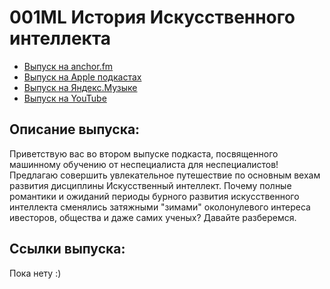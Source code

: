 # 001ML История Искусственного интеллекта

- [Выпуск на anchor.fm](https://anchor.fm/kmsrus/episodes/002-ML-eae122)
- [Выпуск на Apple подкастах](https://podcasts.apple.com/ru/podcast/machine-learning-podcast/id1495052772?l=en&i=1000463668501)
- [Выпуск на Яндекс.Музыке](https://music.yandex.ru/album/9781458/track/62207941)
- [Выпуск на YouTube](https://youtu.be/5W38inl3kK0)

## Описание выпуска:

Приветствую вас во втором выпуске подкаста, посвященного машинному обучению от неспециалиста для неспециалистов! Предлагаю совершить увлекательное путешествие по основным вехам развития дисциплины Искусственный интеллект. Почему полные романтики и ожиданий периоды бурного развития искусственного интеллекта сменялись затяжными "зимами" околонулевого интереса ивесторов, общества и даже самих ученых? Давайте разберемся.

## Ссылки выпуска:

Пока нету :)
